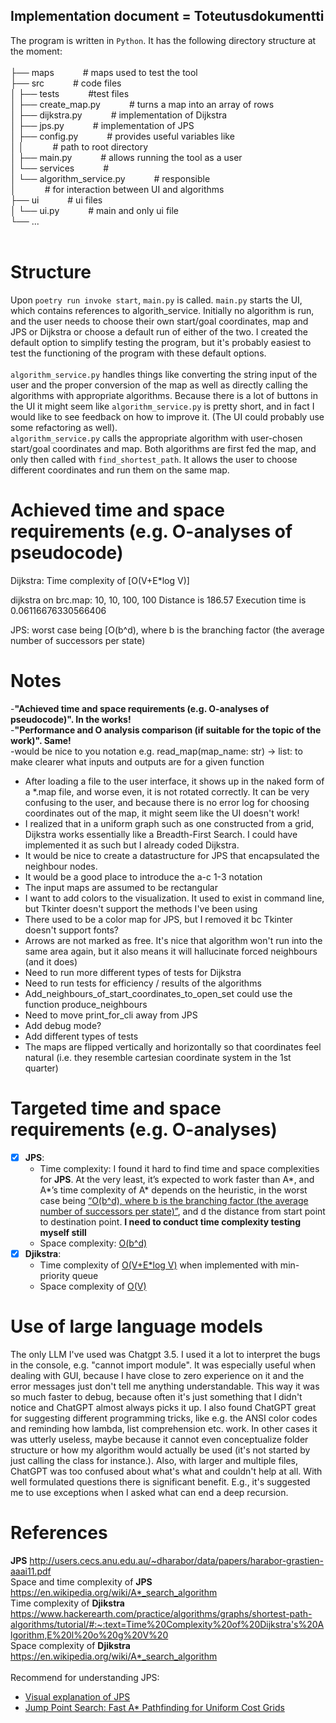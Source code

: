 ## Implementation document = Toteutusdokumentti<br />

The program is written in `Python`. It has the following directory structure at the moment:<br />
<br /> 
├── maps                    &emsp;&emsp;&emsp;# maps used to test the tool <br />
├── src                     &emsp;&emsp;&emsp;# code files <br />
│   ├── tests               &emsp;&emsp;&emsp;#test files <br />
│   ├── create_map.py       &emsp;&emsp;&emsp;# turns a map into an array of rows <br />
│   ├── dijkstra.py         &emsp;&emsp;&emsp;# implementation of Dijkstra<br /> 
│   ├── jps.py              &emsp;&emsp;&emsp;# implementation of JPS<br /> 
│   ├── config.py           &emsp;&emsp;&emsp;# provides useful variables like<br /> 
│   │                       &emsp;&emsp;&emsp;# path to root directory<br /> 
│   ├── main.py             &emsp;&emsp;&emsp;# allows running the tool as a user<br />
│   └── services            &emsp;&emsp;&emsp;#  
│       └── algorithm_service.py &emsp;&emsp;&emsp;# responsible <br />
│                           &emsp;&emsp;&emsp;# for interaction between UI and algorithms <br />
├── ui                      &emsp;&emsp;&emsp;# ui files <br />
│   └── ui.py               &emsp;&emsp;&emsp;# main and only ui file<br />
└── ...<br /> 
<br /> 
# Structure
Upon `poetry run invoke start`, `main.py` is called. `main.py` starts the UI, which contains references to algorith_service. Initially no algorithm is run, and the user needs to choose their own start/goal coordinates, map and JPS or Dijkstra or choose a default run of either of the two. I created the default option to simplify testing the program, but it's probably easiest to test the functioning of the program with these default options.<br />
<br /> `algorithm_service.py` handles things like converting the string input of the user and the proper conversion of the map as well as directly calling the algorithms with appropriate algorithms. Because there is a lot of buttons in the UI it might seem like `algorithm_service.py` is pretty short, and in fact I would like to see feedback on how to improve it. (The UI could probably use some refactoring as well). <br />
`algorithm_service.py` calls the appropriate algorithm with user-chosen start/goal coordinates and map. Both algorithms are first fed the map, and only then called with `find_shortest_path`. It allows the user to choose different coordinates and run them on the same map.<br />

# Achieved time and space requirements (e.g. O-analyses of pseudocode)
Dijkstra:
Time complexity of [O(V+E*log V)]

dijkstra on brc.map:
10, 10, 100, 100
Distance is 186.57
Execution time is 0.06116676330566406

JPS:
worst case being [O(b^d), where b is the branching factor (the average number of successors per state)

# Notes
-**"Achieved time and space requirements (e.g. O-analyses of pseudocode)". In the works!**<br />
-**"Performance and O analysis comparison (if suitable for the topic of the work)". Same!**<br />
-would be nice to you notation e.g. read_map(map_name: str) -> list: to make clearer what inputs and outputs are for a given function
- After loading a file to the user interface, it shows up in the naked form of a *.map file, and worse even, it is not rotated correctly. It can be very confusing to the user, and because there is no error log for choosing coordinates out of the map, it might seem like the UI doesn't work!
- I realized that in a uniform graph such as one constructed from a grid, Dijkstra works essentially like a Breadth-First Search. I could have implemented it as such but I already coded Dijkstra.
- It would be nice to create a datastructure for JPS that encapsulated the neighbour nodes. 
- It would be a good place to introduce the a-c 1-3 notation
- The input maps are assumed to be rectangular
- I want to add colors to the visualization. It used to exist in command line, but Tkinter doesn't support the methods I've been using
- There used to be a color map for JPS, but I removed it bc Tkinter doesn't support fonts?
- Arrows are not marked as free. It's nice that algorithm won't run into the same area again, but it also means it will hallucinate forced neighbours (and it does)
- Need to run more different types of tests for Dijkstra
- Need to run tests for efficiency / results of the algorithms
- Add_neighbours_of_start_coordinates_to_open_set could use the function produce_neighbours
- Need to move print_for_cli away from JPS
- Add debug mode?
- Add different types of tests
- The maps are flipped vertically and horizontally so that coordinates feel natural (i.e. they resemble cartesian coordinate system in the 1st quarter)


# Targeted time and space requirements (e.g. O-analyses)
   - [x] **JPS**:<br />
     - Time complexity: I found it hard to find time and space complexities for **JPS**. At the very least, it’s expected to work faster than A*, and A*’s time complexity of A* depends on the heuristic, in the worst case being [“O(b^d), where b is the branching factor (the average number of successors per state)”](https://en.wikipedia.org/wiki/A*_search_algorithm), and d the distance from start point to destination point. **I need to conduct time complexity testing myself still**<br />
     - Space complexity: [O(b^d)](https://en.wikipedia.org/wiki/A*_search_algorithm)
   - [x] **Djikstra**:<br />
     - Time complexity of [O(V+E*log V)](https://www.hackerearth.com/practice/algorithms/graphs/shortest-path-algorithms/tutorial/#:~:text=Time%20Complexity%20of%20Dijkstra's%20Algorithm,E%20l%20o%20g%20V%20) when implemented with min-priority queue
     - Space complexity of [O(V)](https://www.geeksforgeeks.org/time-and-space-complexity-of-dijkstras-algorithm/)

# Use of large language models 
The only LLM I've used was Chatgpt 3.5. I used it a lot to interpret the bugs in the console, e.g. "cannot import module". It was especially useful when dealing with GUI, because I have close to zero experience on it and the error messages just don't tell me anything understandable. This way it was so much faster to debug, because often it's just something that I didn't notice and ChatGPT almost always picks it up. I also found ChatGPT great for suggesting different programming tricks, like e.g. the ANSI color codes and reminding how lambda, list comprehension etc. work. In other cases it was utterly useless, maybe because it cannot even conceptualize folder structure or how my algorithm would actually be used (it's not started by just calling the class for instance.). Also, with larger and multiple files, ChatGPT was too confused about what's what and couldn't help at all. With well formulated questions there is significant benefit. E.g., it's suggested me to use exceptions when I asked what can end a deep recursion. 

# References
**JPS** http://users.cecs.anu.edu.au/~dharabor/data/papers/harabor-grastien-aaai11.pdf <br />
Space and time complexity of **JPS** https://en.wikipedia.org/wiki/A*_search_algorithm <br />
Time complexity of **Djikstra** https://www.hackerearth.com/practice/algorithms/graphs/shortest-path-algorithms/tutorial/#:~:text=Time%20Complexity%20of%20Dijkstra's%20Algorithm,E%20l%20o%20g%20V%20 <br />
Space complexity of **Djikstra** https://en.wikipedia.org/wiki/A*_search_algorithm <br />
<br />
Recommend for understanding JPS:
- [Visual explanation of JPS](https://zerowidth.com/2013/a-visual-explanation-of-jump-point-search/)
- [Jump Point Search: Fast A* Pathfinding for Uniform Cost Grids](https://www.gamedev.net/tutorials/programming/artificial-intelligence/jump-point-search-fast-a-pathfinding-for-uniform-cost-grids-r4220/)



